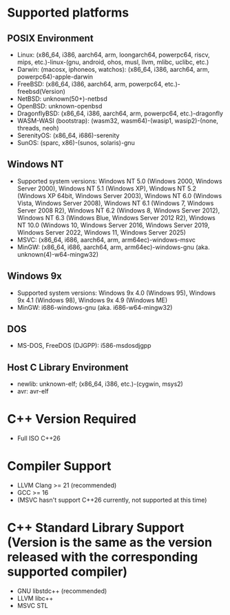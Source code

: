 # Supported platforms

## POSIX Environment
* Linux: (x86\_64, i386, aarch64, arm, loongarch64, powerpc64, riscv, mips, etc.)-linux-(gnu, android, ohos, musl, llvm, mlibc, uclibc, etc.)
* Darwin: (macosx, iphoneos, watchos): (x86\_64, i386, aarch64, arm, powerpc64)-apple-darwin
* FreeBSD: (x86\_64, i386, aarch64, arm, powerpc64, etc.)-freebsd(Version)
* NetBSD: unknown(50+)-netbsd
* OpenBSD: unknown-openbsd
* DragonflyBSD: (x86\_64, i386, aarch64, arm, powerpc64, etc.)-dragonfly
* WASM-WASI (bootstrap): (wasm32, wasm64)-(wasip1, wasip2)-(none, threads, neoh)
* SerenityOS: (x86\_64, i686)-serenity
* SunOS: (sparc, x86)-(sunos, solaris)-gnu

## Windows NT
* Supported system versions: Windows NT 5.0 (Windows 2000, Windows Server 2000), Windows NT 5.1 (Windows XP), Windows NT 5.2 (Windows XP 64bit, Windows Server 2003), Windows NT 6.0 (Windows Vista, Windows Server 2008), Windows NT 6.1 (Windows 7, Windows Server 2008 R2), Windows NT 6.2 (Windows 8, Windows Server 2012), Windows NT 6.3 (Windows Blue, Windows Server 2012 R2), Windows NT 10.0 (Windows 10, Windows Server 2016, Windows Server 2019, Windows Server 2022, Windows 11, Windows Server 2025)
* MSVC: (x86\_64, i686, aarch64, arm, arm64ec)-windows-msvc
* MinGW: (x86\_64, i686, aarch64, arm, arm64ec)-windows-gnu (aka. unknown(4)-w64-mingw32)

## Windows 9x
* Supported system versions: Windows 9x 4.0 (Windows 95), Windows 9x 4.1 (Windows 98), Windows 9x 4.9 (Windows ME)
* MinGW: i686-windows-gnu (aka. i686-w64-mingw32)

## DOS
* MS-DOS, FreeDOS (DJGPP): i586-msdosdjgpp

## Host C Library Environment
* newlib: unknown-elf; (x86\_64, i386, etc.)-(cygwin, msys2)
* avr: avr-elf

# C++ Version Required
- Full ISO C++26

# Compiler Support
- LLVM Clang >= 21 (recommended)
- GCC >= 16
- (MSVC hasn't support C++26 currently, not supported at this time)

# C++ Standard Library Support (Version is the same as the version released with the corresponding supported compiler)
- GNU libstdc++ (recommended)
- LLVM libc++
- MSVC STL
